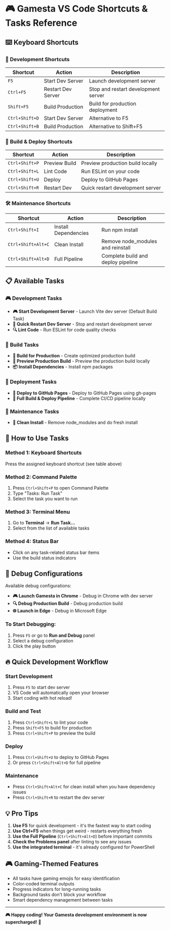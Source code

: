 # 🎮 Gamesta VS Code Shortcuts & Tasks Reference

## ⌨️ Keyboard Shortcuts

### 🚀 **Development Shortcuts**
| Shortcut | Action | Description |
|----------|--------|-------------|
| `F5` | Start Dev Server | Launch development server |
| `Ctrl+F5` | Restart Dev Server | Stop and restart development server |
| `Shift+F5` | Build Production | Build for production deployment |
| `Ctrl+Shift+D` | Start Dev Server | Alternative to F5 |
| `Ctrl+Shift+B` | Build Production | Alternative to Shift+F5 |

### 🔧 **Build & Deploy Shortcuts**
| Shortcut | Action | Description |
|----------|--------|-------------|
| `Ctrl+Shift+P` | Preview Build | Preview production build locally |
| `Ctrl+Shift+L` | Lint Code | Run ESLint on your code |
| `Ctrl+Shift+U` | Deploy | Deploy to GitHub Pages |
| `Ctrl+Shift+R` | Restart Dev | Quick restart development server |

### 🛠️ **Maintenance Shortcuts**
| Shortcut | Action | Description |
|----------|--------|-------------|
| `Ctrl+Shift+I` | Install Dependencies | Run npm install |
| `Ctrl+Shift+Alt+C` | Clean Install | Remove node_modules and reinstall |
| `Ctrl+Shift+Alt+D` | Full Pipeline | Complete build and deploy pipeline |

## 📋 Available Tasks

### 🎮 **Development Tasks**
- **🎮 Start Development Server** - Launch Vite dev server (Default Build Task)
- **🔄 Quick Restart Dev Server** - Stop and restart development server
- **🔍 Lint Code** - Run ESLint for code quality checks

### 🔨 **Build Tasks**
- **🔨 Build for Production** - Create optimized production build
- **👀 Preview Production Build** - Preview the production build locally
- **📦 Install Dependencies** - Install npm packages

### 🚀 **Deployment Tasks**
- **🚀 Deploy to GitHub Pages** - Deploy to GitHub Pages using gh-pages
- **🎯 Full Build & Deploy Pipeline** - Complete CI/CD pipeline locally

### 🧹 **Maintenance Tasks**
- **🧹 Clean Install** - Remove node_modules and do fresh install

## 🎯 How to Use Tasks

### Method 1: Keyboard Shortcuts
Press the assigned keyboard shortcut (see table above)

### Method 2: Command Palette
1. Press `Ctrl+Shift+P` to open Command Palette
2. Type "Tasks: Run Task"
3. Select the task you want to run

### Method 3: Terminal Menu
1. Go to **Terminal** → **Run Task...**
2. Select from the list of available tasks

### Method 4: Status Bar
- Click on any task-related status bar items
- Use the build status indicators

## 🚀 Debug Configurations

Available debug configurations:
- **🎮 Launch Gamesta in Chrome** - Debug in Chrome with dev server
- **🔍 Debug Production Build** - Debug production build
- **🌐 Launch in Edge** - Debug in Microsoft Edge

### To Start Debugging:
1. Press `F5` or go to **Run and Debug** panel
2. Select a debug configuration
3. Click the play button

## 🔥 Quick Development Workflow

### **Start Development**
1. Press `F5` to start dev server
2. VS Code will automatically open your browser
3. Start coding with hot reload!

### **Build and Test**
1. Press `Ctrl+Shift+L` to lint your code
2. Press `Shift+F5` to build for production
3. Press `Ctrl+Shift+P` to preview the build

### **Deploy**
1. Press `Ctrl+Shift+U` to deploy to GitHub Pages
2. Or press `Ctrl+Shift+Alt+D` for full pipeline

### **Maintenance**
- Press `Ctrl+Shift+Alt+C` for clean install when you have dependency issues
- Press `Ctrl+Shift+R` to restart the dev server

## 💡 Pro Tips

1. **Use F5** for quick development - it's the fastest way to start coding
2. **Use Ctrl+F5** when things get weird - restarts everything fresh
3. **Use the Full Pipeline** (`Ctrl+Shift+Alt+D`) before important commits
4. **Check the Problems panel** after linting to see any issues
5. **Use the integrated terminal** - it's already configured for PowerShell

## 🎮 Gaming-Themed Features

- All tasks have gaming emojis for easy identification
- Color-coded terminal outputs
- Progress indicators for long-running tasks
- Background tasks don't block your workflow
- Smart dependency management between tasks

---

**🎮 Happy coding! Your Gamesta development environment is now supercharged!** 🚀
